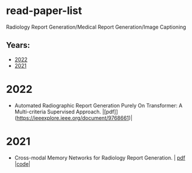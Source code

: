 # read-paper-list
Radiology Report Generation/Medical Report Generation/Image Captioning

## Years:
* [2022](#2022) 
* [2021](#2021)


# **2022** <div id="2022"></div>
* Automated Radiographic Report Generation Purely On Transformer: A Multi-criteria Supervised Approach. |[pdf]](https://ieeexplore.ieee.org/document/9768661)|

# **2021** <div id="2021"></div>
* Cross-modal Memory Networks for Radiology Report Generation. | [pdf](https://aclanthology.org/2021.acl-long.459.pdf) |[code](https://github.com/cuhksz-nlp/r2gencmn)| 
